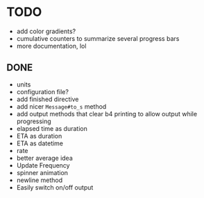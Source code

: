 # TODO

- add color gradients?
- cumulative counters to summarize several progress bars
- more documentation, lol

## DONE

- units
- configuration file?
- add finished directive
- add nicer `Message#to_s` method
- add output methods that clear b4 printing to allow output while progressing
- elapsed time as duration
- ETA as duration
- ETA as datetime
- rate
- better average idea
- Update Frequency
- spinner animation
- newline method
- Easily switch on/off output

